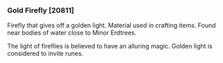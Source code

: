 ### Gold Firefly [20811]

Firefly that gives off a golden light. Material used in crafting items. Found near bodies of water close to Minor Erdtrees.

The light of fireflies is believed to have an alluring magic. Golden light is considered to invite runes.